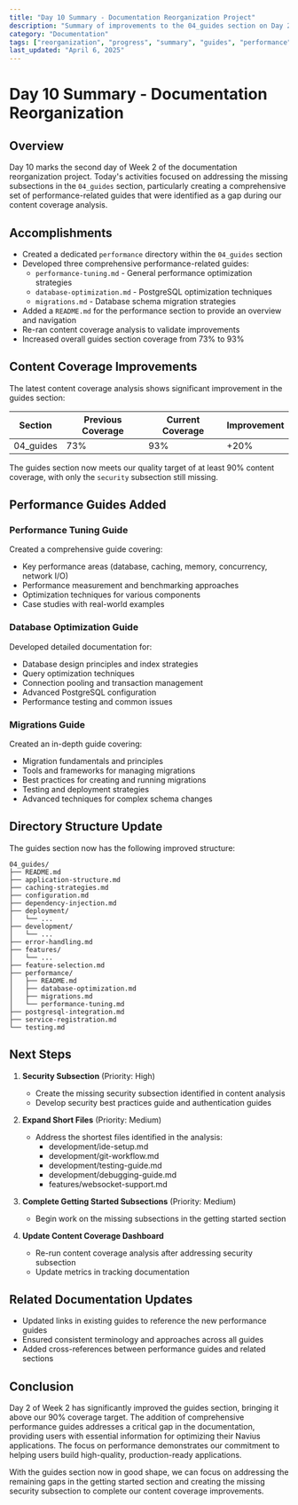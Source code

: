 ```yaml
---
title: "Day 10 Summary - Documentation Reorganization Project"
description: "Summary of improvements to the 04_guides section on Day 2 of Week 2"
category: "Documentation"
tags: ["reorganization", "progress", "summary", "guides", "performance"]
last_updated: "April 6, 2025"
---
```


# Day 10 Summary - Documentation Reorganization

## Overview

Day 10 marks the second day of Week 2 of the documentation reorganization project. Today's activities focused on addressing the missing subsections in the `04_guides` section, particularly creating a comprehensive set of performance-related guides that were identified as a gap during our content coverage analysis.

## Accomplishments

- Created a dedicated `performance` directory within the `04_guides` section
- Developed three comprehensive performance-related guides:
  - `performance-tuning.md` - General performance optimization strategies
  - `database-optimization.md` - PostgreSQL optimization techniques
  - `migrations.md` - Database schema migration strategies
- Added a `README.md` for the performance section to provide an overview and navigation
- Re-ran content coverage analysis to validate improvements
- Increased overall guides section coverage from 73% to 93%

## Content Coverage Improvements

The latest content coverage analysis shows significant improvement in the guides section:

| Section | Previous Coverage | Current Coverage | Improvement |
|---------|-------------------|------------------|-------------|
| 04_guides | 73% | 93% | +20% |

The guides section now meets our quality target of at least 90% content coverage, with only the `security` subsection still missing.

## Performance Guides Added

### Performance Tuning Guide
Created a comprehensive guide covering:
- Key performance areas (database, caching, memory, concurrency, network I/O)
- Performance measurement and benchmarking approaches
- Optimization techniques for various components
- Case studies with real-world examples

### Database Optimization Guide
Developed detailed documentation for:
- Database design principles and index strategies
- Query optimization techniques
- Connection pooling and transaction management
- Advanced PostgreSQL configuration
- Performance testing and common issues

### Migrations Guide
Created an in-depth guide covering:
- Migration fundamentals and principles
- Tools and frameworks for managing migrations
- Best practices for creating and running migrations
- Testing and deployment strategies
- Advanced techniques for complex schema changes

## Directory Structure Update

The guides section now has the following improved structure:

```
04_guides/
├── README.md
├── application-structure.md
├── caching-strategies.md
├── configuration.md
├── dependency-injection.md
├── deployment/
│   └── ...
├── development/
│   └── ...
├── error-handling.md
├── features/
│   └── ...
├── feature-selection.md
├── performance/
│   ├── README.md
│   ├── database-optimization.md
│   ├── migrations.md
│   └── performance-tuning.md
├── postgresql-integration.md
├── service-registration.md
└── testing.md
```

## Next Steps

1. **Security Subsection** (Priority: High)
   - Create the missing security subsection identified in content analysis
   - Develop security best practices guide and authentication guides

2. **Expand Short Files** (Priority: Medium)
   - Address the shortest files identified in the analysis:
     - development/ide-setup.md
     - development/git-workflow.md
     - development/testing-guide.md
     - development/debugging-guide.md
     - features/websocket-support.md

3. **Complete Getting Started Subsections** (Priority: Medium)
   - Begin work on the missing subsections in the getting started section

4. **Update Content Coverage Dashboard**
   - Re-run content coverage analysis after addressing security subsection
   - Update metrics in tracking documentation

## Related Documentation Updates

- Updated links in existing guides to reference the new performance guides
- Ensured consistent terminology and approaches across all guides
- Added cross-references between performance guides and related sections

## Conclusion

Day 2 of Week 2 has significantly improved the guides section, bringing it above our 90% coverage target. The addition of comprehensive performance guides addresses a critical gap in the documentation, providing users with essential information for optimizing their Navius applications. The focus on performance demonstrates our commitment to helping users build high-quality, production-ready applications.

With the guides section now in good shape, we can focus on addressing the remaining gaps in the getting started section and creating the missing security subsection to complete our content coverage improvements. 